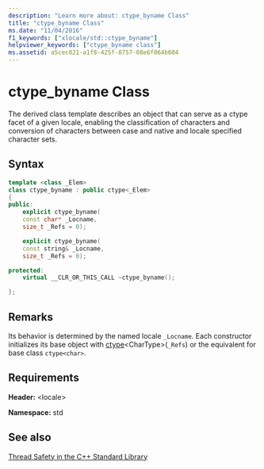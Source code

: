 ```yaml
---
description: "Learn more about: ctype_byname Class"
title: "ctype_byname Class"
ms.date: "11/04/2016"
f1_keywords: ["xlocale/std::ctype_byname"]
helpviewer_keywords: ["ctype_byname class"]
ms.assetid: a5cec021-a1f8-425f-8757-08e6f064b604
---
```

# ctype_byname Class

The derived class template describes an object that can serve as a ctype facet of a given locale, enabling the classification of characters and conversion of characters between case and native and locale specified character sets.

## Syntax

```cpp
template <class _Elem>
class ctype_byname : public ctype<_Elem>
{
public:
    explicit ctype_byname(
    const char* _Locname,
    size_t _Refs = 0);

    explicit ctype_byname(
    const string& _Locname,
    size_t _Refs = 0);

protected:
    virtual __CLR_OR_THIS_CALL ~ctype_byname();

};
```

## Remarks

Its behavior is determined by the named locale `_Locname`. Each constructor initializes its base object with [ctype](../standard-library/ctype-class.md)\<CharType>(`_Refs`) or the equivalent for base class `ctype<char>`.

## Requirements

**Header:** \<locale>

**Namespace:** std

## See also

[Thread Safety in the C++ Standard Library](../standard-library/thread-safety-in-the-cpp-standard-library.md)
